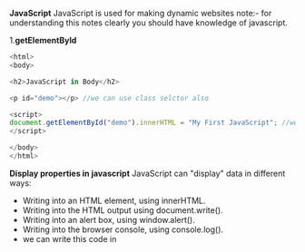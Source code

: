 **JavaScript**
JavaScript is used for making dynamic websites note:- for understanding this notes clearly you should have knowledge of javascript.

1.**getElementById**
```js <!DOCTYPE html>
<html>
<body>

<h2>JavaScript in Body</h2>

<p id="demo"></p> //we can use class selctor also 

<script>
document.getElementById("demo").innerHTML = "My First JavaScript"; //we can use onClick() funcion also 
</script>

</body>
</html> 
``` 

**Display properties in javascript**
JavaScript can "display" data in different ways:
* Writing into an HTML element, using innerHTML.
* Writing into the HTML output using document.write().
* Writing into an alert box, using window.alert().
* Writing into the browser console, using console.log().
* we can write this code in <script> tag or in plain js code.
* A JavaScript program is a list of programming statements.
* Semicolons separate JavaScript statements.
* Add a semicolon at the end of each executable statement.
* when we write multiple variable declarations/statements in one line then it is allowed in js but we have to separate that by using semi colons `a=3; b=2; c=a+b;`
* javascript ignores white spaces but we can write like this `var person = "phile" `
* JavaScript statements can be grouped together in code blocks, inside curly brackets {...}.
* JavaScript keywords are reserved words. Reserved words cannot be used as names for variables.
* JavaScript as two values Variable values are called Variables.
* Fixed values are called Literals like strings in ''/"" or simple value assigned.
* assignment is operator is = and also JavaScript is Case Sensitive means Var VAR is not considered as a var.
* hyphens are not allowed in javascript those are reserved for substractions Underscore,lower camelCase and upper CamelCase type variables are allowed in javascript.
* comments in javascript are like this // hello i am revising javascript 
* const keyword to define a variable that cannot be reassigned and let keyword to define a variable with restricted scope.and var(whole function scope) is global scoped and can be reasigned by values // const and let only exist in the blocks they are defined in..
* if we put numbers in string like `var yup="15"` so that will be treated as string because of quotes.
* After the declaration, the variable has no value (technically it has the value of undefined).
* we can declare many variables in one statement by separating comas or else semi;.
* for concatinating stuff we can use "je"+"fe"=jefe;a and starting with dollars also are valid variable declarations and also we can start with _hello.

**JavaScript assignment operators**
* examples = x=y
* x += y used as a x=x+y same for x=x-y/x=x*y/%=/* *=

* typeof Returns the type of a variable
* instanceof Returns true if an object is an instance of an object type
* Multiplication (*) and division (/) have higher precedence than addition (+) and subtraction (-).and important bracket **()** has a first precedance
*  Example var x = "Volvo" + 16 + 4; if the operand is string then other will be treated as a string ans=Volvo164
* JavaScript has dynamic types. This means that the same variable can be used to hold different data types
```js
 var x;           // Now x is undefined
x = 5;           // Now x is a Number
x = "John";      // Now x is a String 
```
* Booleans can only have two values: true or false.
* typeof "" return datatype of the respective
* typeof {name:'John', age:34}  returns //object
```js 
<!DOCTYPE html>
<html>
<body>

<h2>JavaScript Functions</h2>

<p id="demo"></p>

<script>
function myFunction(p1, p2) {
  return p1 * p2;
}
document.getElementById("demo").innerHTML = myFunction(4, 3);
</script>

</body>
</html>
```
* The code inside the function will execute when "something" invokes (calls) the function:
* When an event occurs (when a user clicks a button)
* When it is invoked (called) from JavaScript code
* Automatically (self invoked)
* farebnhit to celcious   return (5/9) * (f-32);
* Variables declared within a JavaScript function with var, become LOCAL to the function outside the function var will be undefined .

**Obejcts**
* A car(is a object) has properties like weight and color, and methods like start and stop:
```js
<!DOCTYPE html>
<html>
<body>

<h2>JavaScript Objects</h2>

<p id="demo"></p>

<script>
// Create an object:
var car = {type:"Fiat", model:"500", color:"white"}; //this how obejcts created in javascript

// Display some data from the object:
document.getElementById("demo").innerHTML = "The car type is " + car.type;
</script>

</body>
</html>
```
* how we can write javascript objects in different types🔽
 ```js
 
 var person = {
  firstName: "John",
  lastName: "Doe",
  age: 50,
  eyeColor: "blue"
};
```
* we can access values in objects by using **.** objectName.propertyName/ person["lastName"]; .
* In a function definition, this refers to the "owner" of the function in the aboive person is the owner of the function.
* In other words, this.firstName means the firstName property of this object.
* Accessing Object Methods
```js
<!DOCTYPE html>
<html>
<body>

<h2>JavaScript Objects</h2>

<p>An object method is a function definition, stored as a property value.</p>

<p id="demo"></p>

<script>
// Create an object:
var person = {
  firstName: "John",
  lastName : "Doe",
  id     : 5566,
  fullName : function() {
    return this.firstName + " " + this.lastName;
  }
};
// Display data from the object:
document.getElementById("demo").innerHTML = person.fullName();
</script>

</body>
</html>
```
* new keyword is used to create object.
**JavaScript Events**
* HTML events are "things" that happen to HTML elements.
* An HTML input field was changed
* An HTML button was clicked
```js
<!DOCTYPE html>
<html>
<body>

<button onclick="document.getElementById('demo').innerHTML=Date()">The time is?</button>

<p id="demo"></p>

</body>
</html>
```
**JavaScript Event Types**
* onchange =An HTML element has been changed
* onclick = The user clicks an HTML element
* onmouseover = The user moves the mouse over an HTML element
* onmouseout/onkeydown/onload
**String Methods in JavaScript**
* var txt = "ABCDEFGHIJKLMNOPQRSTUVWXYZ";
* var sln = txt.length;
* But strings can also be defined as objects with the keyword new:
* var firstName = new String("John");
```js
var x = "John";             
var y = new String("John");
```
* When using the == operator, equal strings are equal:
* When using the === operator, equal strings are not equal, because the === operator expects equality in both type and value.
* and objects  cannot be compared if we compared then output is definitely `false`
* example escape character `"we are the \"Vikings\""`.

**Strings**
* var ex="krishna";
* console.log(ex.length);
* var wer="krishna kakade"
* var opps=wer.indexOf("kakade")// also we can lastIndexOf()
* console.log(opps);
* var pos = str.indexOf("locate", 15); //The indexOf() method accepts a second parameter as the starting position for the search
* var pos = str.lastIndexOf("locate", 15); //astIndexOf() method searches backwards, so position 15 means start the search at position 15, and search to the beginning 7 ans
* var pos=str.search("locate"); //returns the position of the first occurrence of a specified text in a string:

**String Methods**
Code example from w3schools 
```js
<!DOCTYPE html>
<html>
<body>

<h2>JavaScript String Methods</h2>

<p>The slice() method extract a part of a string
and returns the extracted parts in a new string:</p>

<p id="demo"></p>

<script>
var str = "Apple, Banana, Kiwi";
var res = str.slice(7,13);
document.getElementById("demo").innerHTML = res; //returns Banana
</script>

</body>
</html>
```
* var res = str.slice(7); //The slice() method extract a part of a string and returns the extracted parts in a new string.
* var res = str.substr(7);//The substr() method extract a part of a string and returns the extracted parts in a new string this returns Banana,kiwi if i put(6)there then that will return `,Banana, kiwi`. and If the first parameter is negative, the position counts from the end of the string.

**String replace**
* str = "Please visit Microsoft and Microsoft!";
* var n = str.replace("Microsoft", "W3Schools");
* var n = str.replace(/Microsoft/g, "W3Schools"); //globally match with the help of //g regular expressions 
* var text2 = text1.toUpperCase();  // text2 is text1 converted to upper or toLowerCase()  
* var text3 = text1.concat(" ",text2);  //used for combining the two strings 
* var str = "       Hello World!        ";//The trim() method removes whitespace from both sides of a string:
* alert(str.trim()); 

**More string methods**
* let str = "5";
* str = str.padStart(4,0); // result is 0005 
* let str = "5";
* str = str.padEnd(4,0); // result is 5000 
* var str = "HELLO WORLD";
* str.charAt(0); //returns H
* var str = "HELLO WORLD"; //returns 72 
* str.charCodeAt(0); //if we use str[0] then also return H
```js 
<!DOCTYPE html>
<html>
<body>

<p id="demo"></p>

<script>
var str = "Hello";
var arr = str.split("");
var text = "";
var i;
for (i = 0; i < arr.length; i++) {
  text += arr[i] + "<br>"
}
document.getElementById("demo").innerHTML = text;
</script>

</body>
</html>
```
* var str="hey" // var strs=str.split(""); // console.log(strs)
* do not initialize objects with `new` it slows down the execution 
* do not compare the objects.
* toString() method converts number to the string 
* var x = 9.656; x.toExponential(2);     // returns 9.66e+0
* Number(new Date("2017-09-30"));    // returns 1506729600000 Number() can also convert a date to a number:
* parseInt("10.33");      // returns 10 returns whole number // returns 10
*  var x = Number.MAX_VALUE;  return largest number/ MIN_VALUE/
**JavaScript arrays**
*  var car1 = "Saab"; var cars = ["Saab", "Volvo", "BMW"]; cars[0] = "Opel"; we can assign values to the array using indexes 
* var cars =["figo","vista"] var y = cars.sort();   sorts the array [fruits.length - 1]; for pushing/adding new elelment to the array we can use cars.push("cybertruck") and also we can do .pop() for removing element from the given array.
* In JavaScript, arrays use numbered indexes. In JavaScript, objects use named indexes. 
* for recongnising the array we can use  typeof cars;
* The shift() method removes the first element of an array (and "shifts" all other elements to the left): and unshift is used to add new element to the array and .splice() is used to remove element from the array without leaving holes some unwanted memory etc.

```js 
<script>
var points = [40, 100, 1, 5, 25, 10];
document.getElementById("demo").innerHTML = points;  

function myFunction() {
  points.sort(function(a, b){return a - b});
  document.getElementById("demo").innerHTML = points;
}
</script>
```
* above code example is used for the returning number in asending order and for returning element in desending order we can do b-a.//If the result is negative a is sorted before b.If the result is positive b is sorted before a.
* The map() method creates a new array by performing a function on each array element.reduce() method reduces the array into single value.
* cars.indexOf("Volvo") return index of that array element
*  var d = new Date(); returns the date // for getting full year we can use .getFullYear()
* there are to many methods for for .Math() function like Math.ceil() // return round up numbernearest number // Math.round()
* variablename = (condition) ? value1:value2  ternary operator

**Conditionals in javascript**
* if else simple logic 
* else when we are going to return the result if code doesn't work according to us 
* else if for multiple conditions checking 
* in switch case we can return result according to the different cases
```js
switch(expression) {
  case x:
    // code block
    break;
  case y:
    // code block
    break;
  default:
    // code block
} 
```
* loops 
* for (statement 1; statement 2; statement 3) { // code block to be executed }
* for - loops through a block of code a number of times
* for/in - loops through the properties of an object
* for/of - loops through the values of an iterable object
* while - loops through a block of code while a specified condition is true
* do/while - also loops through a block of code while a specified condition is true
**Syntax**
* while (condition) { // code block to be executed }
* do { // code block to be executed } while (condition);
* The break statement "jumps out" of a loop.
* The continue statement "jumps over" one iteration in the loop.
* bit wise operators are `and ,or ,not~,xor/^,shifts`

**JavaScript Regular Expressions**
* A regular expression is a sequence of characters that forms a search pattern.
* Regular expressions can be used to perform all types of text search and text replace operations.
* var str = "Visit W3Schools";var n = str.search(/w3schools/i); //i denotes case sensitive and g for global matching
* test is the javascript regular expression object 
**Try and catch**
```js 
try {
  Block of code to try
}
catch(err) {
  Block of code to handle errors
}
finally {
  Block of code to be executed regardless of the try / catch result
} 

var num = 1;
try {
  num.toUpperCase();   // You cannot convert a number to upper case
}
catch(err) {
  document.getElementById("demo").innerHTML = err.name;
}

```
* variables declared inside the function those are local variables to the function and those are declared outside the function are global variables.

**JavaScript hoisting**
* Variables defined with let and const are hoisted to the top of the block, but not initialized.
* In JavaScript, a variable can be declared after it has been used.In other words; a variable can be used before it has been declared.Variables defined with let and const are hoisted to the top of the block, but not initialized.Meaning: The block of code is aware of the variable, but it cannot be used until it has been declared.Using a let variable before it is declared will result in a ReferenceError.
* Declare Your Variables At the Top !
* Hoisting is (to many developers) an unknown or overlooked behavior of JavaScript.
* If a developer doesn't understand hoisting, programs may contain bugs (errors).
* To avoid bugs, always declare all variables at the beginning of every scope.
* Since this is how JavaScript interprets the code, it is always a good rule. 
* With `strict mode`, you can not, for example, use undeclared variables.
* because of strict mode we can write secure javascript if Declared at the beginning of a script, it has global scope (all code in the script will execute in strict mode):and we didn't declared variables then that will cause erros.
**This keyword**
* The JavaScript this keyword refers to the object it belongs to. In a function, this refers to the global object.
* JavaScript strict mode does not allow default binding. So, when used in a function, in strict mode, this is undefined.
* **const** array can be changed.

**Arrow functions**
```js 
simple functions
hello = function() {
  return "Hello World!";
}
```
```js 
arrow function
hello = () => {
  return "Hello World!";
  
  simple one with return default is return  hello = () => "Hello World!"; 
  
  ```
  * **JavaScript class examples**
  ```js
  <!DOCTYPE html>
<html>
<body>

<h2>JavaScript Class</h2>

<p>How to use a JavaScript Class.</p>

<p id="demo"></p>

<script>
class Car {
  constructor(name, year) {
    this.name = name;
    this.year = year;
  }
}

myCar = new Car("Ford", 2014);
document.getElementById("demo").innerHTML =
myCar.name + " " + myCar.year;
</script>

</body>
</html>
```
* If your browser supports debugging, you can use console.log() to display JavaScript values in the debugger window:and The debugger keyword stops the execution of JavaScript, and calls (if available) the debugging function.and debugger tools are devtools of any browser we can those things in console
  
 * **JavaScript best practices **
 * Global variables and functions can be overwritten by other scripts. Use local variables instead, and learn how to use closures.end switches with defaults.
 * **JavaScript Performance**
 * Reduce Activity in Loops:-
 ```js
 var i;
for (i = 0; i < arr.length; i++) { //bad code
```
```js
var i;
var l = arr.length;
for (i = 0; i < l; i++) { //better code
```
* **closures** It’s kind of like when a car is manufactured (defined) it comes with a few functions like start, accelerate, decelerate. These car functions get executed by the driver every time they operate the car. Closures for these functions come defined with the car itself and they close over variables they need to operate.
* JavaScript has the 5 primitive datatypes
* string ,number,boolean, null, undefined.
* JavaScript Objects are Mutable Objects are mutable: They are addressed by reference, not by value. Any changes to x will also change person, because x and person are the same object.  
* The delete keyword deletes a property from an object.
```js
var person = {firstName:"John", lastName:"Doe", age:50, eyeColor:"blue"};
delete person.age;   // or delete person["age"]; 
```
* Accessing Object Methods in JavaScript code 
```js
<!DOCTYPE html>
<html>
<body>

<p id="demo"></p>

<script>
var person = {
  firstName: "John",
  lastName : "Doe",
  id     : 5566,
};
person.name = function() {
  return this.firstName + " " + this.lastName;
};

document.getElementById("demo").innerHTML =
"My father is " + person.name(); 
</script>

</body>
</html>
```
* Object.values() converts an object to an array.

**JavaScript Object Accessors**
*  // Display data from the object using a getter:
```js
var person = {
  firstName: "John",
  lastName : "Doe",
  language : "",
  set lang(lang) {
    this.language = lang;
  }
};

// Set an object property using a setter:
person.lang = "en";

// Display data from the object:
document.getElementById("demo").innerHTML = person.language;
```
* JavaScript Object Constructors
```js
<!DOCTYPE html>
<html>
<body>

<h2>JavaScript Object Constructors</h2>

<p id="demo"></p>

<script>
// Constructor function for Person objects
function Person(first, last, age, eye) {
  this.firstName = first;
  this.lastName = last;
  this.age = age;
  this.eyeColor = eye;
}

// Create a Person object
var myFather = new Person("John", "Doe", 50, "blue");

// Display age
document.getElementById("demo").innerHTML =
"My father is " + myFather.age + "."; 
</script>

</body>
</html>
```
* another way to use constructor
```js
class Polygon {
  constructor() {
    this.name = 'Polygon';
  }
}

const poly1 = new Polygon();

console.log(poly1.name);
// expected output: "Polygon"

```
* The JavaScript prototype property allows you to add new properties to object constructors and The JavaScript prototype property also allows you to add new methods to objects constructors.Prototypes are the mechanism by which JavaScript objects inherit features from one another. In this article, we explain how prototype chains work and look at how the prototype property can be used to add methods to existing constructors.

* call(), an object can use a method belonging to another object.
* **javascript closures** A closure is a function having access to the parent scope, even after the parent function has closed.



 


* **JavaScript Classes**
```js class ClassName {
  constructor() { ... }
}
```

**class inheritance**
```js
class Car {
  constructor(brand) {
    this.carname = brand;
  }
  present() {
    return 'I have a ' + this.carname;
  }
}

class Model extends Car {
  constructor(brand, mod) {
    super(brand);
    this.model = mod;
  }
  show() {
    return this.present() + ', it is a ' + this.model;
  }
}

let myCar = new Model("Ford", "Mustang");
document.getElementById("demo").innerHTML = myCar.show();
```
* The super() method refers to the parent class.By calling the super() method in the constructor method, we call the parent's constructor method and gets access to the parent's properties and methods.Inheritance is useful for code reusability: reuse properties and methods of an existing class when you create a new class.

**JavaScript Callbacks**
* "I will call back later!" A callback is a function passed as an argument to another function This technique allows a function to call another function A callback function can run after another function has finished.
* A callback is a function passed as an argument to another function.
* Functions running in parallel with other functions are called asynchronous. A good example is JavaScript setTimeout()
* async makes a function return a Promise and await makes a function wait for a Promise






